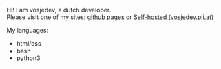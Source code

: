 Hi! I am vosjedev, a dutch developer.  
Please visit one of my sites: [github pages](https://vosjedev.github.io) or [Self-hosted (vosjedev.pii.at)](https://vosjedev.pii.at)

My languages:
- html/css
- bash
- python3

